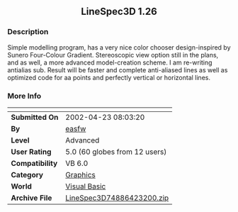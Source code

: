 ﻿<div align="center">

## LineSpec3D 1\.26


</div>

### Description

Simple modelling program, has a very nice color chooser design-inspired by Sunero Four-Colour Gradient. Stereoscopic view option still in the plans, and as well, a more advanced model-creation scheme. I am re-writing antialias sub. Result will be faster and complete anti-aliased lines as well as optimized code for aa points and perfectly vertical or horizontal lines.
 
### More Info
 


<span>             |<span>
---                |---
**Submitted On**   |2002-04-23 08:03:20
**By**             |[easfw](https://github.com/Planet-Source-Code/PSCIndex/blob/master/ByAuthor/easfw.md)
**Level**          |Advanced
**User Rating**    |5.0 (60 globes from 12 users)
**Compatibility**  |VB 6\.0
**Category**       |[Graphics](https://github.com/Planet-Source-Code/PSCIndex/blob/master/ByCategory/graphics__1-46.md)
**World**          |[Visual Basic](https://github.com/Planet-Source-Code/PSCIndex/blob/master/ByWorld/visual-basic.md)
**Archive File**   |[LineSpec3D74886423200\.zip](https://github.com/Planet-Source-Code/easfw-linespec3d-1-26__1-33380/archive/master.zip)








